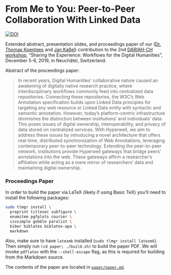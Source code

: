 # From Me to You: Peer-to-Peer Collaboration With Linked Data

[![DOI](https://zenodo.org/badge/206756297.svg)](https://zenodo.org/badge/latestdoi/206756297)

Extended abstract, presentation slides, and proceedings paper of our ([Dr. Thomas Koentges](http://thomaskoentges.io/) and [Jan Kaßel](https://kassel.works/)) contribution to the 2nd [DARIAH-CH workshop](https://dariah-ch-ws19.sciencesconf.org/resource/page/id/2), “Sharing the Experience: Workflows for the Digital Humanities”, December 5-6, 2019, in Neuchâtel, Switzerland. 

Abstract of the proceedings paper:
> In recent years, Digital Humanities’ collaborative nature caused an awakening of digitally native research practice, where interdisciplinary workflows commonly feed into centralized data repositories. Connecting these repositories, the W3C’s Web Annotation specification builds upon Linked Data principles for targeting any web resource or Linked Data entity with syntactic and semantic annotation. However, today’s platform-centric infrastructure diminishes the distinction between institutions’ and individuals’ data. This poses issues of digital ownership, interoperability, and privacy of data stored on centralized services. With Hyperwell, we aim to address these issues by introducing a novel architecture that offers real-time, distributed synchronization of Web Annotations, leveraging contemporary peer-to-peer technology. Extending the peer-to-peer network, institutions provide Hyperwell gateways that bridge peers’ annotations into the web. These gateways affirm a researcher’s affiliation while acting as a mere mirror of researchers’ data and maintaining digital ownership.

### Proceedings Paper

In order to build the paper via LaTeX (likely if using Basic TeX) you'll need to install the following packages:

```bash
sudo tlmgr install \
  preprint titlesec subfigure \
  enumitem pgfplots courier \
  csvsimple gobble paralist \
  biber biblatex biblatex-apa \
  markdown
```

Also, make sure to have `latexmk` installed (`sudo tlmgr install latexmk`). Then simply run `(cd paper; ./build.sh)` to build the paper PDF. We will invoke `pdflatex` with the `--shell-escape` flag, as this is required for building from the Markdown source.

The contents of the paper are located in [`paper/paper.md`](paper/paper.md).
